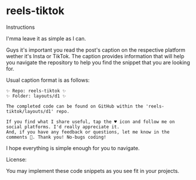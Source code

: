 # reels-tiktok

Instructions

I'mma leave it as simple as I can.

Guys it's important you read the post's caption on the respective platform wether it's Insta or TikTok. 
The caption provides information that will help you navigate the repository to help you find the snippet that you are looking for.

Usual caption format is as follows:

    ✨ Repo: reels-tiktok ✨
    ✨ Folder: layouts/d1 ✨

    The completed code can be found on GitHub within the 'reels-tiktok/layouts/d1' repo.

    If you find what I share useful, tap the ♥️ icon and follow me on social platforms. I'd really appreciate it. 
    And, if you have any feedback or questions, let me know in the comments 💬. Thank you! No-bugs coding!

I hope everything is simple enough for you to navigate.

License:

You may implement these code snippets as you see fit in your projects.
